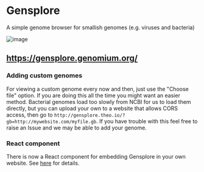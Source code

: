 # Gensplore

A simple genome browser for smallish genomes (e.g. viruses and bacteria)

![image](https://user-images.githubusercontent.com/19732295/219011538-43b9b66b-0227-4171-87c6-08b496a7bf2e.png)

## https://gensplore.genomium.org/

### Adding custom genomes

For viewing a custom genome every now and then, just use the "Choose file" option. If you are doing this all the time you might want an easier method. Bacterial genomes load too slowly from NCBI for us to load them directly, but you can upload your own to a website that allows CORS access, then go to `http://gensplore.theo.io/?gb=http://mywebsite.com/myfile.gb`. If you have trouble with this feel free to raise an Issue and we may be able to add your genome.

### React component

There is now a React component for embedding Gensplore in your own website. See [here](gensplore-component/README.md) for details.


